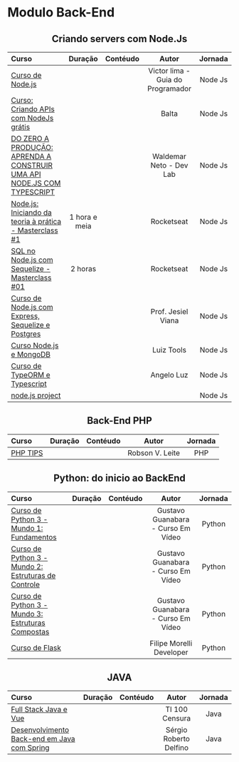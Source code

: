 # **Modulo Back-End**

<h2 align="center">Criando servers com Node.Js</h2>

Curso | Duração | Contéudo | Autor |Jornada
:------|:-------:|:---------:|:-----:|:--------:
[Curso de Node.js](https://youtube.com/playlist?list=PLJ_KhUnlXUPtbtLwaxxUxHqvcNQndmI4B) | | | Victor lima - Guia do Programador | Node Js
[Curso: Criando APIs com NodeJs grátis](https://youtube.com/playlist?list=PLHlHvK2lnJndvvycjBqQAbgEDqXxKLoqn) | | | Balta | Node Js
[DO ZERO A PRODUÇÃO: APRENDA A CONSTRUIR UMA API NODE.JS COM TYPESCRIPT](https://youtube.com/playlist?list=PLz_YTBuxtxt6_Zf1h-qzNsvVt46H8ziKh) | |  | Waldemar Neto - Dev Lab | Node Js
[Node.js: Iniciando da teoria à prática -  Masterclass #1](https://www.youtube.com/watch?v=DiXbJL3iWVs&ab_channel=Rocketseat) | 1 hora e meia |  | Rocketseat | Node Js
[SQL no Node.js com Sequelize - Masterclass #01](https://www.youtube.com/watch?v=Fbu7z5dXcRs&t=2646s&ab_channel=Rocketseat) | 2 horas | | Rocketseat | Node Js
[Curso de Node.js com Express, Sequelize e Postgres](https://www.youtube.com/playlist?list=PLAxN8g6Knm0camfON299B-vl31IYQhA8Q) | || Prof. Jesiel Viana | Node Js
[Curso Node.js e MongoDB](https://www.youtube.com/playlist?list=PLsGmTzb4NxK0_CENI1ThoFUNeyIgsZ32V)| | | Luiz Tools | Node Js
[Curso de TypeORM e Typescript](https://youtube.com/playlist?list=PLDqnSpzNKDvn-3cpMf3yPn7gTnb3ooy4b) | | | Angelo Luz | Node Js
[node.js project](https://youtube.com/playlist?list=PLDyVr91WDyIXSnoTLTVRHsvSwE2jjcYDY) | | | | Node Js

<h2 align="center">Back-End PHP</h2>

Curso | Duração | Contéudo | Autor |Jornada
:------|:-------:|:---------:|:-----:|:--------:
[PHP TIPS](https://youtube.com/playlist?list=PLi_gvjv-JgXqsmCAOrueT1-4JrnMW8_Gg) | | | Robson V. Leite | PHP

<h2 align="center">Python: do inicio ao BackEnd</h2>

Curso | Duração | Contéudo | Autor |Jornada
:------|:-------:|:---------:|:-----:|:--------:
[Curso de Python 3 - Mundo 1: Fundamentos](https://youtube.com/playlist?list=PLpwygc0AuGOXJ18fPwPNIeXvzKid_AUkm) | | | Gustavo Guanabara - Curso Em Vídeo | Python
[Curso de Python 3 - Mundo 2: Estruturas de Controle](https://www.youtube.com/watch?v=nJkVHusJp6E&list=PLHz_AreHm4dk_nZHmxxf_J0WRAqy5Czye&ab_channel=CursoemV%C3%ADdeo) | | | Gustavo Guanabara - Curso Em Vídeo | Python
[Curso de Python 3 - Mundo 3: Estruturas Compostas](https://youtube.com/playlist?list=PLHz_AreHm4dksnH2jVTIVNviIMBVYyFnH) | | | Gustavo Guanabara - Curso Em Vídeo | Python
[Curso de Flask](https://youtube.com/playlist?list=PLWhiA_CuQkbBhvPojHOPY81BmDt2eSfgI) | | | Filipe Morelli Developer | Python

<h2 align="center">JAVA</h2>

Curso | Duração | Contéudo | Autor |Jornada
:------|:-------:|:---------:|:-----:|:--------:
[Full Stack Java e Vue](https://youtube.com/playlist?list=PLc28gaAn8GoFjligQqKQ147QEm4yt8tkZ) | | |  TI 100 Censura | Java
[Desenvolvimento Back-end em Java com Spring](https://youtube.com/playlist?list=PL_GwGUsBlNydqvVwEnsEybcxwDSY6p0-x) | | | Sérgio Roberto Delfino | Java
